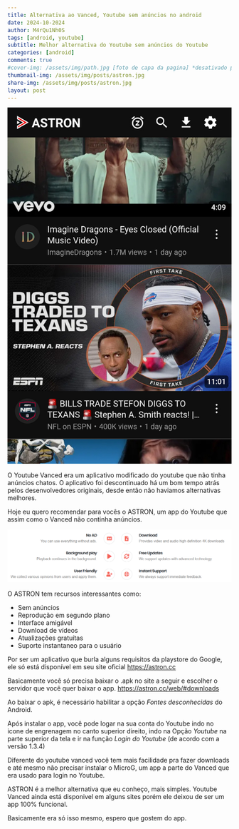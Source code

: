 ```yaml
---
title: Alternativa ao Vanced, Youtube sem anúncios no android
date: 2024-10-2024
author: M4rQu1Nh0S
tags: [android, youtube]
subtitle: Melhor alternativa do Youtube sem anúncios do Youtube
categories: [android]
comments: true
#cover-img: /assets/img/path.jpg [foto de capa da pagina] *desativado por hashtag #
thumbnail-img: /assets/img/posts/astron.jpg
share-img: /assets/img/posts/astron.jpg
layout: post
---
```


<p align='center'><img alt='Imagem do aplicativo Astron' src="/assets/img/posts/astron.jpg"/></p>
O Youtube Vanced era um aplicativo modificado do youtube que não tinha anúncios chatos. O aplicativo foi descontinuado há um bom tempo atrás pelos desenvolvedores originais, desde então não haviamos alternativas melhores.

Hoje eu quero recomendar para vocês o ASTRON, um app do Youtube que assim como o Vanced não continha anúncios. 

<p align='center'><img alt='Recursos principais do ASTRON' src="/assets/img/posts/astron1.png"/></p>
O ASTRON tem recursos interessantes como:

- Sem anúncios
- Reprodução em segundo plano
- Interface amigável
- Download de vídeos
- Atualizações gratuítas
- Suporte instantaneo para o usuário

Por ser um aplicativo que burla alguns requisitos da playstore do Google, ele só está disponível em seu site oficial https://astron.cc

Basicamente você só precisa baixar o .apk no site a seguir e escolher o servidor que você quer baixar o app.
https://astron.cc/web/#downloads

Ao baixar o apk, é necessário habilitar a opção *Fontes desconhecidas* do Android.

Após instalar o app, você pode logar na sua conta do Youtube indo no icone de engrenagem no canto superior direito, indo na Opção *Youtube* na parte superior da tela e ir na função *Login do Youtube* (de acordo com a versão 1.3.4)

Diferente do youtube vanced você tem mais facilidade pra fazer downloads e até mesmo não precisar instalar o MicroG, um app a parte do Vanced que era usado para login no Youtube.

ASTRON é a melhor alternativa que eu conheço, mais simples. Youtube Vanced ainda está disponivel em alguns sites porém ele deixou de ser um app 100% funcional.

Basicamente era só isso mesmo, espero que gostem do app.
